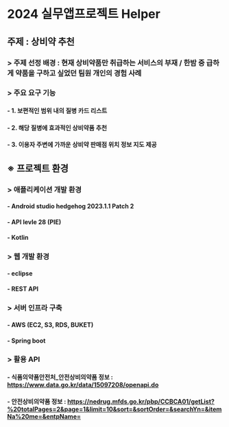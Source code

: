 # 2024 실무앱프로젝트 Helper
## 주제 : 상비약 추천
### > 주제 선정 배경 : 현재 상비약품만 취급하는 서비스의 부재 / 한밤 중 급하게 약품을 구하고 싶었던 팀원 개인의 경험 사례
### > 주요 요구 기능 
#### - 1. 보편적인 범위 내의 질병 카드 리스트
#### - 2. 해당 질병에 효과적인 상비약품 추천
#### - 3. 이용자 주변에 가까운 상비약 판매점 위치 정보 지도 제공

## ※ 프로젝트 환경
### > 애플리케이션 개발 환경
#### - Android studio hedgehog 2023.1.1 Patch 2
#### - API levle 28 (PIE)
#### - Kotlin

### > 웹 개발 환경
#### - eclipse
#### - REST API

### > 서버 인프라 구축
#### - AWS (EC2, S3, RDS, BUKET)
#### - Spring boot

### > 활용 API 
#### - 식품의약품안전처_안전상비의약품 정보 : https://www.data.go.kr/data/15097208/openapi.do
#### - 안전상비의약품 정보 : https://nedrug.mfds.go.kr/pbp/CCBCA01/getList?%20totalPages=2&page=1&limit=10&sort=&sortOrder=&searchYn=&itemNa%20me=&entpName=

